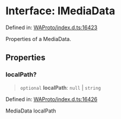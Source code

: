# Interface: IMediaData

Defined in: [WAProto/index.d.ts:16423](https://github.com/Fokusdotid/Baileys/blob/4cdf75fe48f9b13e8084d341633612ce49e934bd/WAProto/index.d.ts#L16423)

Properties of a MediaData.

## Properties

### localPath?

> `optional` **localPath**: `null` \| `string`

Defined in: [WAProto/index.d.ts:16426](https://github.com/Fokusdotid/Baileys/blob/4cdf75fe48f9b13e8084d341633612ce49e934bd/WAProto/index.d.ts#L16426)

MediaData localPath

